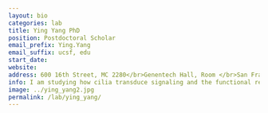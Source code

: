 ```yaml
---
layout: bio
categories: lab
title: Ying Yang PhD
position: Postdoctoral Scholar
email_prefix: Ying.Yang
email_suffix: ucsf, edu
start_date:
website:
address: 600 16th Street, MC 2280</br>Genentech Hall, Room </br>San Francisco, CA 94158-</br>
info: I am studying how cilia transduce signaling and the functional relevances during embryonic development. Currently I am focusing on the roles of primary cilia in the small intestine.
image: ../ying_yang2.jpg
permalink: /lab/ying_yang/
---
```

